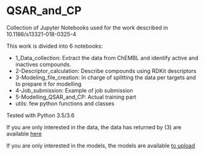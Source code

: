# QSAR_and_CP
Collection of Jupyter Notebooks used for the work described in 10.1186/s13321-018-0325-4

This work is divided into 6 notebooks:
- 1_Data_collection: Extract the data from ChEMBL and identify active and inactives compounds.
- 2-Descriptor_calculation: Describe compounds using RDKit descriptors
- 3-Modeling_file_creation: In charge of splitting the data per targets and to prepare it for modelling
- 4-Job_submission: Example of job submission
- 5-Modelling_QSAR_and_CP: Actual training part
- utils: few python functions and classes

Tested with Python 3.5/3.6

If you are only interested in the data, the data has returned by (3) are available [here](http://ftp.ebi.ac.uk/pub/databases/chembl/qsar_vs_cp_modelling_data/)

If you are only interested in the models, the models are available [to upload]()
